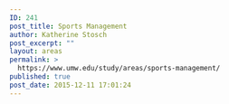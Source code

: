 ```yaml
---
ID: 241
post_title: Sports Management
author: Katherine Stosch
post_excerpt: ""
layout: areas
permalink: >
  https://www.umw.edu/study/areas/sports-management/
published: true
post_date: 2015-12-11 17:01:24
---
```


<!-- Types Custom Fields: -->

<!-- End Types Custom Fields -->